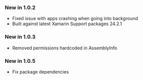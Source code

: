 ### New in 1.0.2

* Fixed issue with apps crashing when going into background
* Built against latest Xamarin Support packages 24.2.1

### New in 1.0.3

* Removed permissions hardcoded in AssemblyInfo

### New in 1.0.5

* Fix package dependencies